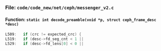 ### File: `code/code_new/net/ceph/messenger_v2.c`

#### Function: `static int decode_preamble(void *p, struct ceph_frame_desc *desc)`

```c
L509: 	if (crc != expected_crc) {
L519: 	if (desc->fd_seg_cnt < 1 ||
L529: 	if (desc->fd_lens[0] < 0 ||
```

